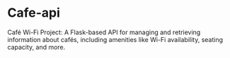 # Cafe-api
Café Wi-Fi Project: A Flask-based API for managing and retrieving information about cafés, including amenities like Wi-Fi availability, seating capacity, and more.
